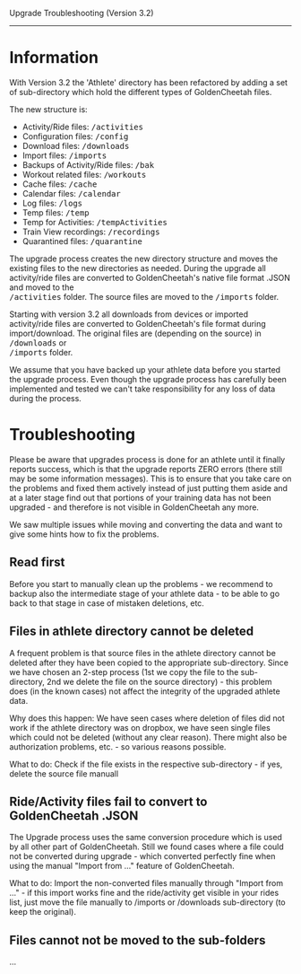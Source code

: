 Upgrade Troubleshooting (Version 3.2)
***

# Information

With Version 3.2 the 'Athlete' directory has been refactored by adding a set of sub-directory which hold the different types of GoldenCheetah files. 

The new structure is:
- Activity/Ride files: <samp>/activities</samp>
- Configuration files: <samp>/config</samp>
- Download files: <samp>/downloads</samp>
- Import files: <samp>/imports</samp>
- Backups of Activity/Ride files: <samp>/bak</samp>
- Workout related files: <samp>/workouts</samp>
- Cache files: <samp>/cache</samp>
- Calendar files: <samp>/calendar</samp>
- Log files: <samp>/logs</samp>
- Temp files: <samp>/temp</samp>
- Temp for Activities: <samp>/tempActivities</samp>
- Train View recordings: <samp>/recordings</samp>
- Quarantined files: <samp>/quarantine</samp><br>

The upgrade process creates the new directory structure and moves the existing files to the new directories as needed. During the upgrade all activity/ride files are converted to GoldenCheetah's native file format .JSON and moved to the <br><samp>/activities</samp> folder. The source files are moved to the <samp>/imports</samp> folder.

Starting with version 3.2 all downloads from devices or imported activity/ride files are converted to GoldenCheetah's file format during import/download. The original files are (depending on the source)                     in <samp>/downloads</samp> or <br><samp>/imports</samp> folder.

We assume that you have backed up your athlete data before you started the upgrade process. Even though the upgrade process has carefully been implemented and tested we can't take responsibility for any loss of data during the process. 

# Troubleshooting

Please be aware that upgrades process is done for an athlete until it finally reports success, which is that the upgrade reports ZERO errors (there still may be some information messages). This is to ensure that you take care on the problems and fixed them actively instead of just putting them aside and at a later stage find out that portions of your training data has not been upgraded - and therefore is not visible in GoldenCheetah any more.

We saw multiple issues while moving and converting the data and want to give some hints how to fix the problems.

## Read first

Before you start to manually clean up the problems - we recommend to backup also the intermediate stage of your athlete data - to be able to go back to that stage in case of mistaken deletions, etc.

## Files in athlete directory cannot be deleted

A frequent problem is that source files in the athlete directory cannot be deleted after they have been copied to the appropriate sub-directory. Since we have chosen an 2-step process (1st we copy the file to the sub-directory, 2nd we delete the file on the source directory) - this problem does (in the known cases) not affect the integrity of the upgraded athlete data. 

Why does this happen: We have seen cases where deletion of files did not work if the athlete directory was on dropbox, we have seen single files which could not be deleted (without any clear reason). There might also be authorization problems, etc. - so various reasons possible.

What to do: Check if the file exists in the respective sub-directory - if yes, delete the source file manuall

## Ride/Activity files fail to convert to GoldenCheetah .JSON

The Upgrade process uses the same conversion procedure which is used by all other part of GoldenCheetah. Still we found cases where a file could not be converted during upgrade - which converted perfectly fine when using the manual "Import from ..." feature of GoldenCheetah.

What to do: Import the non-converted files manually through "Import from ..." - if this import works fine and the ride/activity get visible in your rides list, just move the file manually to /imports or /downloads sub-directory (to keep the original).

## Files cannot not be moved to the sub-folders

...